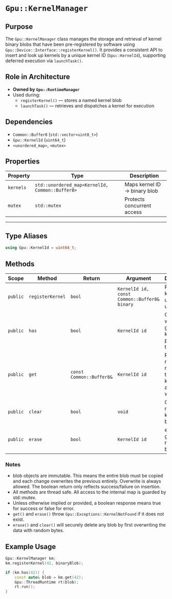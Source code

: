 `Gpu::KernelManager`
====================

## Purpose

The `Gpu::KernelManager` class manages the storage and retrieval of kernel binary blobs that have been pre-registered by
software using `Gpu::Device::Interface::registerKernel()`. It provides a consistent API to insert and look up kernels by
a unique kernel ID (`Gpu::KernelId`), supporting deferred execution via `launchTask()`.

## Role in Architecture

- **Owned by `Gpu::RuntimeManager`**
- Used during:
  - `registerKernel()` — stores a named kernel blob
  - `launchTask()` — retrieves and dispatches a kernel for execution

## Dependencies

* `Common::Buffer8` (`std::vector<uint8_t>`)
* `Gpu::KernelId` (`uint64_t`)
* `<unordered_map>`, `<mutex>`

## Properties

| Property  | Type                                            | Description                  |
|-----------|-------------------------------------------------|------------------------------|
| `kernels` | `std::unordered_map<KernelId, Common::Buffer8>` | Maps kernel ID → binary blob |
| `mutex`   | `std::mutex`                                    | Protects concurrent access   |

---

## Type Aliases

```cpp
using Gpu::KernelId = uint64_t;
```

## Methods

| Scope    | Method           | Return                   | Argument                                     | Description                                                            |
|----------|------------------|--------------------------|----------------------------------------------|------------------------------------------------------------------------|
| `public` | `registerKernel` | `bool`                   | `KernelId id, const Common::Buffer8& binary` | Registers a kernel blob under a unique id.                             |
| `public` | `has`            | `bool`                   | `KernelId id`                                | Checks whether a given kernelId is present in the registry.            |
| `public` | `get`            | `const Common::Buffer8&` | `KernelId id`                                | Returns a readonly reference to the kernel blob associated with the id |
| `public` | `clear`          | `bool`                   | `void`                                       | Clear all registered kernel blobs.                                     |
| `public` | `erase`          | `bool`                   | `KernelId id`                                | erase a given registered blob                                          |

### Notes

* blob objects are immutable. This means the entire blob must be copied and each change overwrites the previous
  entirely. Overwrite is always allowed. The boolean return only reflects success/failure on insertion.
* All methods are thread safe. All access to the internal map is guarded by std::mutex.
* Unless otherwise implied or provided, a boolean response means true for success or false for error.
* `get()` and `erase()` throw `Gpu::Exceptions::KernelNotFound` if it does not exist.
* `erase()` and `clear()` will securely delete any blob by first overwriting the data with random bytes.

## Example Usage

```c++
Gpu::KernelManager km;
km.registerKernel(42, binaryBlob);

if (km.has(42)) {
    const auto& blob = km.get(42);
    Gpu::ThreadRuntime rt(blob);
    rt.run();
}
```
